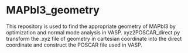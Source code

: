 # MAPbI3_geometry
This repository is used to find the appropriate geometry of MAPbI3 by optimization and normal mode analysis in VASP.
xyz2POSCAR_direct.py transform the .xyz file of geometry in cartesian coordinate into the direct coordinate and construct the POSCAR file used in VASP.
